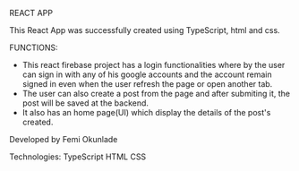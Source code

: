 REACT APP

This React App was successfully created using TypeScript, html and css.

FUNCTIONS:
* This react firebase project has a login functionalities where by the user can sign in with any of his google accounts and the account remain signed in even when the user refresh the page or open another tab.
* The user can also create a post from the page and after submiting it, the post will be saved at the backend.
* It also has an home page(UI) which display the details of the post's created.

Developed by Femi Okunlade

Technologies:
TypeScript
HTML
CSS
